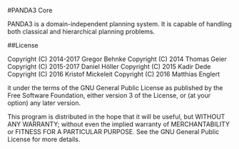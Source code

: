 #PANDA3 Core

PANDA3 is a domain-independent planning system. It is capable of handling both classical and hierarchical planning problems.

##License

Copyright (C) 2014-2017 Gregor Behnke
Copyright (C) 2014 Thomas Geier
Copyright (C) 2015-2017 Daniel Höller
Copyright (C) 2015 Kadir Dede
Copyright (C) 2016 Kristof Mickeleit
Copyright (C) 2016 Matthias Englert


it under the terms of the GNU General Public License as published by
the Free Software Foundation, either version 3 of the License, or
(at your option) any later version.

This program is distributed in the hope that it will be useful,
but WITHOUT ANY WARRANTY; without even the implied warranty of
MERCHANTABILITY or FITNESS FOR A PARTICULAR PURPOSE.  See the
GNU General Public License for more details.

